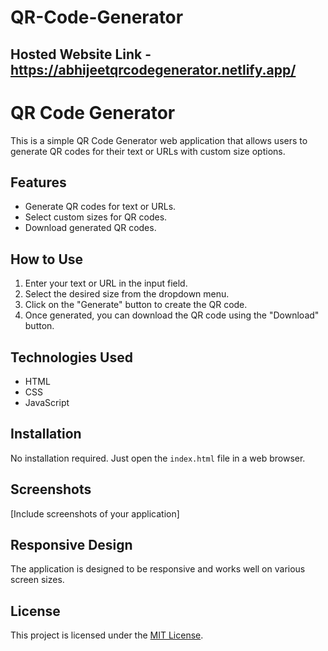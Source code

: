 # QR-Code-Generator

## Hosted Website Link - https://abhijeetqrcodegenerator.netlify.app/

# QR Code Generator

This is a simple QR Code Generator web application that allows users to generate QR codes for their text or URLs with custom size options.

## Features

- Generate QR codes for text or URLs.
- Select custom sizes for QR codes.
- Download generated QR codes.

## How to Use

1. Enter your text or URL in the input field.
2. Select the desired size from the dropdown menu.
3. Click on the "Generate" button to create the QR code.
4. Once generated, you can download the QR code using the "Download" button.

## Technologies Used

- HTML
- CSS
- JavaScript
  

## Installation

No installation required. Just open the `index.html` file in a web browser.

## Screenshots

[Include screenshots of your application]

## Responsive Design

The application is designed to be responsive and works well on various screen sizes.

## License

This project is licensed under the [MIT License](LICENSE).

